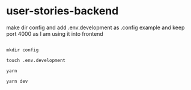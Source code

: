 # user-stories-backend
make dir config and add .env.development as .config example and keep port
4000 as I am using it into frontend
```

mkdir config

touch .env.development

yarn

yarn dev
```
